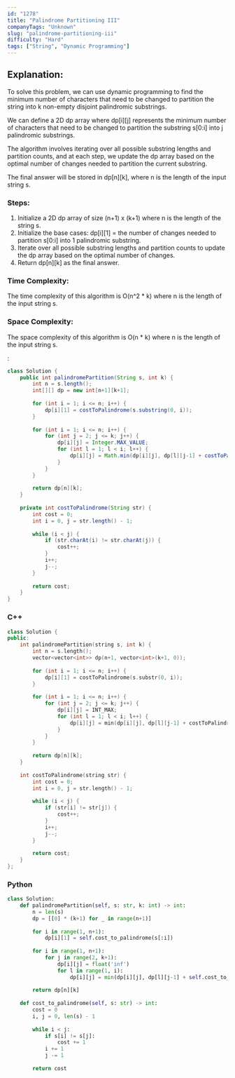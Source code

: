 ```yaml
---
id: "1278"
title: "Palindrome Partitioning III"
companyTags: "Unknown"
slug: "palindrome-partitioning-iii"
difficulty: "Hard"
tags: ["String", "Dynamic Programming"]
---
```


## Explanation:
To solve this problem, we can use dynamic programming to find the minimum number of characters that need to be changed to partition the string into k non-empty disjoint palindromic substrings.

We can define a 2D dp array where dp[i][j] represents the minimum number of characters that need to be changed to partition the substring s[0:i] into j palindromic substrings.

The algorithm involves iterating over all possible substring lengths and partition counts, and at each step, we update the dp array based on the optimal number of changes needed to partition the current substring.

The final answer will be stored in dp[n][k], where n is the length of the input string s.

### Steps:
1. Initialize a 2D dp array of size (n+1) x (k+1) where n is the length of the string s.
2. Initialize the base cases: dp[i][1] = the number of changes needed to partition s[0:i] into 1 palindromic substring.
3. Iterate over all possible substring lengths and partition counts to update the dp array based on the optimal number of changes.
4. Return dp[n][k] as the final answer.

### Time Complexity:
The time complexity of this algorithm is O(n^2 * k) where n is the length of the input string s.

### Space Complexity:
The space complexity of this algorithm is O(n * k) where n is the length of the input string s.

:

```java
class Solution {
    public int palindromePartition(String s, int k) {
        int n = s.length();
        int[][] dp = new int[n+1][k+1];
        
        for (int i = 1; i <= n; i++) {
            dp[i][1] = costToPalindrome(s.substring(0, i));
        }
        
        for (int i = 1; i <= n; i++) {
            for (int j = 2; j <= k; j++) {
                dp[i][j] = Integer.MAX_VALUE;
                for (int l = 1; l < i; l++) {
                    dp[i][j] = Math.min(dp[i][j], dp[l][j-1] + costToPalindrome(s.substring(l, i)));
                }
            }
        }
        
        return dp[n][k];
    }
    
    private int costToPalindrome(String str) {
        int cost = 0;
        int i = 0, j = str.length() - 1;
        
        while (i < j) {
            if (str.charAt(i) != str.charAt(j)) {
                cost++;
            }
            i++;
            j--;
        }
        
        return cost;
    }
}
```

### C++
```cpp
class Solution {
public:
    int palindromePartition(string s, int k) {
        int n = s.length();
        vector<vector<int>> dp(n+1, vector<int>(k+1, 0));
        
        for (int i = 1; i <= n; i++) {
            dp[i][1] = costToPalindrome(s.substr(0, i));
        }
        
        for (int i = 1; i <= n; i++) {
            for (int j = 2; j <= k; j++) {
                dp[i][j] = INT_MAX;
                for (int l = 1; l < i; l++) {
                    dp[i][j] = min(dp[i][j], dp[l][j-1] + costToPalindrome(s.substr(l, i-l)));
                }
            }
        }
        
        return dp[n][k];
    }
    
    int costToPalindrome(string str) {
        int cost = 0;
        int i = 0, j = str.length() - 1;
        
        while (i < j) {
            if (str[i] != str[j]) {
                cost++;
            }
            i++;
            j--;
        }
        
        return cost;
    }
};
```

### Python
```python
class Solution:
    def palindromePartition(self, s: str, k: int) -> int:
        n = len(s)
        dp = [[0] * (k+1) for _ in range(n+1)]
        
        for i in range(1, n+1):
            dp[i][1] = self.cost_to_palindrome(s[:i])
        
        for i in range(1, n+1):
            for j in range(2, k+1):
                dp[i][j] = float('inf')
                for l in range(1, i):
                    dp[i][j] = min(dp[i][j], dp[l][j-1] + self.cost_to_palindrome(s[l:i]))
        
        return dp[n][k]
    
    def cost_to_palindrome(self, s: str) -> int:
        cost = 0
        i, j = 0, len(s) - 1
        
        while i < j:
            if s[i] != s[j]:
                cost += 1
            i += 1
            j -= 1
        
        return cost
```